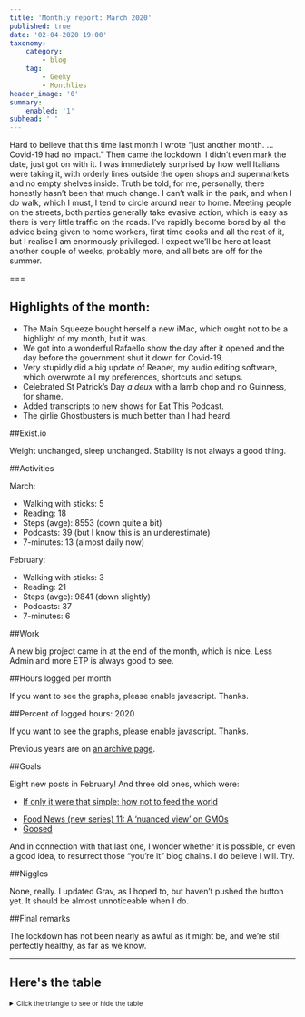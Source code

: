 ```yaml
---
title: 'Monthly report: March 2020'
published: true
date: '02-04-2020 19:00'
taxonomy:
    category:
        - blog
    tag:
        - Geeky
        - Monthlies
header_image: '0'
summary:
    enabled: '1'
subhead: ' '
---
```


Hard to believe that this time last month I wrote “just another month. … Covid-19 had no impact.” Then came the lockdown. I didn’t even mark the date, just got on with it. I was immediately surprised by how well Italians were taking it, with orderly lines outside the open shops and supermarkets and no empty shelves inside. Truth be told, for me, personally, there honestly hasn’t been that much change. I can’t walk in the park, and when I do walk, which I must, I tend to circle around near to home. Meeting people on the streets, both parties generally take evasive action, which is easy as there is very little traffic on the roads. I’ve rapidly become bored by all the advice being given to home workers, first time cooks and all the rest of it, but I realise I am enormously privileged. I expect we’ll be here at least another couple of weeks, probably more, and all bets are off for the summer.

===

## Highlights of the month:

- The Main Squeeze bought herself a new iMac, which ought not to be a highlight of my month, but it was.
- We got into a wonderful Rafaello show the day after it opened and the day before the government shut it down for Covid-19.
- Very stupidly did a big update of Reaper, my audio editing software, which overwrote all my preferences, shortcuts and setups.
- Celebrated St Patrick’s Day _a deux_ with a lamb chop and no Guinness, for shame.
- Added transcripts to new shows for Eat This Podcast.
- The girlie Ghostbusters is much better than I had heard.

##Exist.io

Weight unchanged, sleep unchanged. Stability is not always a good thing.

##Activities

March:  
* Walking with sticks: 5
* Reading: 18
* Steps (avge): 8553 (down quite a bit)
* Podcasts: 39 (but I know this is an underestimate)
* 7-minutes: 13 (almost daily now)

February:  
* Walking with sticks: 3
* Reading: 21
* Steps (avge): 9841 (down slightly)
* Podcasts: 37
* 7-minutes: 6

##Work

A new big project came in at the end of the month, which is nice. Less Admin and more ETP is always good to see.

##Hours logged per month
<noscript>
    <style type="text/css">
        .ct-minor-seventh {display:none;}
    </style>
    <div class="notices blue">
<p>If you want to see the graphs, please enable javascript. Thanks.</p>
    </div>
</noscript>
<div class="ct-chart ct-minor-seventh">
<ul style="list-style-type: none; padding-left:2.4rem;">
<li><span style="color:red;">2020</span></li><li><span style="color:green;">2019</span></li><li><span style="color:blue;">2018</span></li></ul>
</div>

##Percent of logged hours: 2020
<noscript>
    <style type="text/css">
        .ct-minor-seventh {display:none;}
    </style>
    <div class="notices blue">
<p>If you want to see the graphs, please enable javascript. Thanks.</p>
    </div>
</noscript>
<div class="ct-chart-2 ct-minor-seventh">
<ul style="list-style-type: none; padding-left:2.4rem;">
<li><span style="color:blue;">Admin</span></li><li><span style="color:green;">Eat This Podcast</span></li></ul>
</div> 

Previous years are on [an archive page](https://jeremycherfas.net/blog/working-life).

##Goals

Eight new posts in February! And three old ones, which were:

- [If only it were that simple: how not to feed the world](https://www.jeremycherfas.net/blog/if-only-it-were-that-simple-how-not-to-feed-the-world)
* [Food News (new series) 11: A ‘nuanced view’ on GMOs](https://www.jeremycherfas.net/blog/food-news-new-series-11-a-nuanced-view-on-gmos)
* [Goosed](https://www.jeremycherfas.net/blog/goosed)

And in connection with that last one, I wonder whether it is possible, or even a good idea, to resurrect those “you’re it” blog chains. I do believe I will. Try.

##Niggles

None, really. I updated Grav, as I hoped to, but haven’t pushed the button yet. It should be almost unnoticeable when I do.

##Final remarks

The lockdown has not been nearly as awful as it might be, and we’re still perfectly healthy, as far as we know.

<script>
var data = {
series: [
		{ name: 'Hours logged 2018', data: [0,0,152,159, 151,96,68,185,131,100,0,0] },
		{ name: 'Hours logged 2019', data: [95,121,158,128,145,75,58,110,128,96.5,154.1,96.1] },
		{ name: 'Hours logged 2020', data: [89.25,129,164.1,,,,,,,,,] }
		]
};

var options = {
	axisY: {
		type: Chartist.FixedScalesAxis,
		high: 200,
		low: 0,
		divisor: 8
	},
	axisX: {
		type: Chartist.StepAxis,
		ticks: ['Jan','Feb','Mar','Apr','May','Jun','Jul','Aug','Sep','Oct','Nov','Dec'],
		stretch: false
	},
}

new Chartist.Bar('.ct-chart', data, options);


new Chartist.Bar('.ct-chart-2', {
  labels: ['Jan','Feb','Mar','Apr','May','Jun','Jul','Aug','Sep','Oct','Nov','Dec'],
  series: [
    [48,45,38,,,,,,,,,],
    [19,17,27,,,,,,,,,]
  ]
}, 
{
  stackBars: true,
	axisY: {
		type: Chartist.FixedScalesAxis,
		high: 100,
		low: 0,
		ticks: [20, 40, 60, 80]
	},

}).on('draw', function(data) {
  if(data.type === 'bar') {
    data.element.attr({
      style: 'stroke-width: 30px'
    });
  }
});

</script>

----

## Here's the table
<details>
<summary style="font-size: smaller;">Click the triangle to see or hide the table</summary>
<table class="worktable">
<thead>
<tr>
<th style="text-align: right;" class="bigrow">Month</th>
<th style="text-align: center;" class="bigrow">Total</th>
<th style="text-align: center;" class="smallrow">Daily</th>
<th style="text-align: center;"class="smallrow">Admin %</th>
<th style="text-align: center;"class="smallrow">ETP %</th>
<th style="text-align: center;"class="smallrow">Other %</th>
</tr>
</thead>
<tbody>
<tr>
<td style="text-align: right;">03</td>
<td style="text-align: center;">164</td>
<td style="text-align: center;">7.50</td>
<td style="text-align: center;">38</td>
<td style="text-align: center;">27</td>
<td style="text-align: center;">35</td>
</tr>
<tr>
<td style="text-align: right;">02</td>
<td style="text-align: center;">129.0</td>
<td style="text-align: center;">6.50</td>
<td style="text-align: center;">45</td>
<td style="text-align: center;">17</td>
<td style="text-align: center;">38</td>
</tr>
<tr>
<td style="text-align: right;">2020-01</td>
<td style="text-align: center;">89.25</td>
<td style="text-align: center;">5.25</td>
<td style="text-align: center;">48</td>
<td style="text-align: center;">19</td>
<td style="text-align: center;">43</td>
</tr>
</tbody>
</table>
</details>

